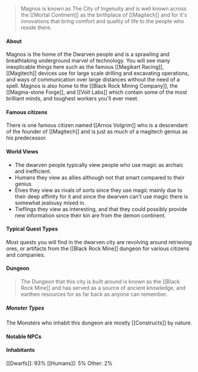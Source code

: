 > Magnos is known as The City of Ingenuity and is well known across the [[Mortal Continent]] as the birthplace of [[Magitech]] and for it's innovations that bring comfort and quality of life to the people who reside there.

#### About
Magnos is the home of the Dwarven people and is a sprawling and breathtaking underground marvel of technology. You will see many inexplicable things here such as the famous [[Magikart Racing]], [[Magitech]] devices use for large scale drilling and excavating operations, and ways of communication over large distances without the need of a spell. Magnos is also home to the [[Black Rock Mining Company]], the [[Magma-stone Forge]], and [[Volt Labs]] which contain some of the most brilliant minds, and toughest workers you'll ever meet.

#### Famous citizens
There is one famous citizen named [[Arnos Volgrim]] who is a descendant of the founder of [[Magitech]] and is just as much of a magitech genius as his predecessor.
#### World Views
- The dwarven people typically view people who use magic as archaic and inefficient.
- Humans they view as allies although not that smart compared to their genius
- Elves they view as rivals of sorts since they use magic mainly due to their deep affinity for it and since the dwarven can't use magic there is somewhat jealousy mixed in.
- Tieflings they view as interesting, and that they could possibly provide new information since their kin are from the demon continent.
#### Typical Quest Types
Most quests you will find in the dwarven city are revolving around retrieving ores, or artifacts from the [[Black Rock Mine]] dungeon for various citizens and companies.
#### Dungeon
> The Dungeon that this city is built around is known as the [[Black Rock Mine]] and has served as a source of ancient knowledge, and earthen resources for as far back as anyone can remember.

##### Monster Types
The Monsters who inhabit this dungeon are mostly [[Constructs]] by nature.
#### Notable NPCs

#### Inhabitants
[[Dwarfs]]: 93%
[[Humans]]: 5%
Other: 2%